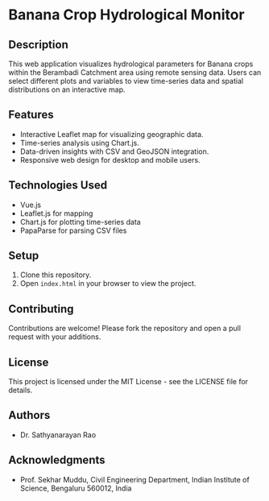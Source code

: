 # Banana Crop Hydrological Monitor

## Description
This web application visualizes hydrological parameters for Banana crops within the Berambadi Catchment area using remote sensing data. Users can select different plots and variables to view time-series data and spatial distributions on an interactive map.

## Features
- Interactive Leaflet map for visualizing geographic data.
- Time-series analysis using Chart.js.
- Data-driven insights with CSV and GeoJSON integration.
- Responsive web design for desktop and mobile users.

## Technologies Used
- Vue.js
- Leaflet.js for mapping
- Chart.js for plotting time-series data
- PapaParse for parsing CSV files

## Setup
1. Clone this repository.
2. Open `index.html` in your browser to view the project.

## Contributing
Contributions are welcome! Please fork the repository and open a pull request with your additions.

## License
This project is licensed under the MIT License - see the LICENSE file for details.

## Authors
- Dr. Sathyanarayan Rao

## Acknowledgments
- Prof. Sekhar Muddu, Civil Engineering Department, Indian Institute of Science, Bengaluru 560012, India
